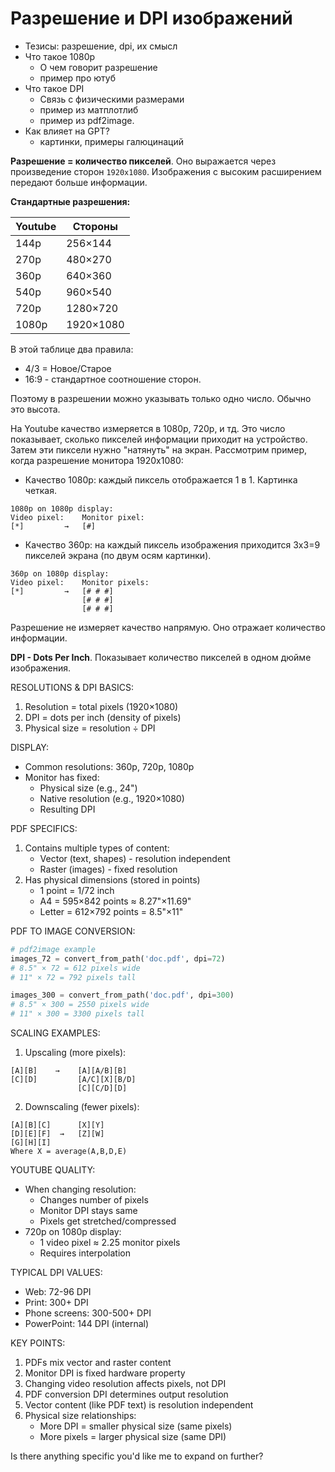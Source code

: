 # Разрешение и DPI изображений
- Тезисы: разрешение, dpi, их смысл
- Что такое 1080p
  - О чем говорит разрешение
  - пример про ютуб
- Что такое DPI
  - Связь с физическими размерами
  - пример из матплотлиб
  - пример из pdf2image.
- Как влияет на GPT?
  - картинки, примеры галюцинаций

**Разрешение = количество пикселей**. Оно выражается через произведение сторон `1920x1080`. Изображения с высоким расширением передают больше информации. 

**Стандартные разрешения:** 

| Youtube | Стороны   |
| ------- | --------- |
| 144p    | 256×144   |
| 270p    | 480×270   |
| 360p    | 640×360   |
| 540p    | 960×540   |
| 720p    | 1280×720  |
| 1080p   | 1920×1080 |


В этой таблице два правила: 
- 4/3 = Новое/Старое
- 16:9 - стандартное соотношение сторон.  

Поэтому в разрешении можно указывать только одно число. Обычно это высота.

На Youtube качество измеряется в 1080p, 720p, и тд. Это число показывает, сколько пикселей информации приходит на устройство. Затем эти пиксели нужно "натянуть" на экран. Рассмотрим пример, когда разрешение монитора 1920x1080:
- Качество 1080p: каждый пиксель отображается 1 в 1. Картинка четкая.
```
1080p on 1080p display:
Video pixel:    Monitor pixel:
[*]         →   [#]
```
- Качество 360p: на каждый пиксель изображения приходится 3x3=9 пикселей экрана (по двум осям картинки).
```
360p on 1080p display:
Video pixel:    Monitor pixels:
[*]         →   [# # #]
                [# # #]
                [# # #]
```

Разрешение не измеряет качество напрямую. Оно отражает количество информации. 

**DPI - Dots Per Inch**. Показывает количество пикселей в одном дюйме изображения.
















RESOLUTIONS & DPI BASICS:
1. Resolution = total pixels (1920×1080)
2. DPI = dots per inch (density of pixels)
3. Physical size = resolution ÷ DPI

DISPLAY:
- Common resolutions: 360p, 720p, 1080p
- Monitor has fixed:
  - Physical size (e.g., 24")
  - Native resolution (e.g., 1920×1080)
  - Resulting DPI

PDF SPECIFICS:
1. Contains multiple types of content:
   - Vector (text, shapes) - resolution independent
   - Raster (images) - fixed resolution
2. Has physical dimensions (stored in points)
   - 1 point = 1/72 inch
   - A4 = 595×842 points ≈ 8.27"×11.69"
   - Letter = 612×792 points = 8.5"×11"

PDF TO IMAGE CONVERSION:
```python
# pdf2image example
images_72 = convert_from_path('doc.pdf', dpi=72)
# 8.5" × 72 = 612 pixels wide
# 11" × 72 = 792 pixels tall

images_300 = convert_from_path('doc.pdf', dpi=300)
# 8.5" × 300 = 2550 pixels wide
# 11" × 300 = 3300 pixels tall
```

SCALING EXAMPLES:
1. Upscaling (more pixels):
```
[A][B]    →    [A][A/B][B]
[C][D]         [A/C][X][B/D]
               [C][C/D][D]
```

2. Downscaling (fewer pixels):
```
[A][B][C]      [X][Y]
[D][E][F]  →   [Z][W]
[G][H][I]
Where X = average(A,B,D,E)
```

YOUTUBE QUALITY:
- When changing resolution:
  - Changes number of pixels
  - Monitor DPI stays same
  - Pixels get stretched/compressed
- 720p on 1080p display:
  - 1 video pixel ≈ 2.25 monitor pixels
  - Requires interpolation

TYPICAL DPI VALUES:
- Web: 72-96 DPI
- Print: 300+ DPI
- Phone screens: 300-500+ DPI
- PowerPoint: 144 DPI (internal)

KEY POINTS:
1. PDFs mix vector and raster content
2. Monitor DPI is fixed hardware property
3. Changing video resolution affects pixels, not DPI
4. PDF conversion DPI determines output resolution
5. Vector content (like PDF text) is resolution independent
6. Physical size relationships:
   - More DPI = smaller physical size (same pixels)
   - More pixels = larger physical size (same DPI)

Is there anything specific you'd like me to expand on further?

